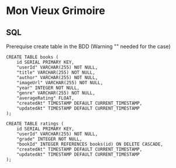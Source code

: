 # Mon Vieux Grimoire

## SQL

Prerequise create table in the BDD
(Warning "" needed for the case)

```console
CREATE TABLE books (
    id SERIAL PRIMARY KEY,
    "userId" VARCHAR(255) NOT NULL,
    "title" VARCHAR(255) NOT NULL,
    "author" VARCHAR(255) NOT NULL,
    "imageUrl" VARCHAR(255) NOT NULL,
    "year" INTEGER NOT NULL,
    "genre" VARCHAR(255) NOT NULL,
    "averageRating" FLOAT,
    "createdAt" TIMESTAMP DEFAULT CURRENT_TIMESTAMP,
    "updatedAt" TIMESTAMP DEFAULT CURRENT_TIMESTAMP
);
```

```console
CREATE TABLE ratings (
    id SERIAL PRIMARY KEY,
    "userId" VARCHAR(255) NOT NULL,
    "grade" INTEGER NOT NULL,
    "bookId" INTEGER REFERENCES books(id) ON DELETE CASCADE,
    "createdAt" TIMESTAMP DEFAULT CURRENT_TIMESTAMP,
    "updatedAt" TIMESTAMP DEFAULT CURRENT_TIMESTAMP
);
```
